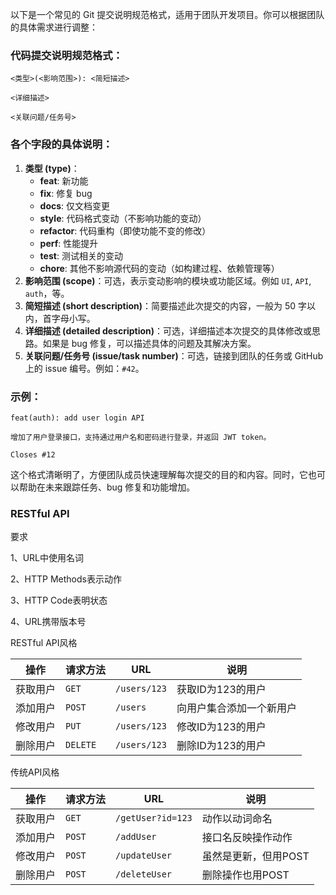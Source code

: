 以下是一个常见的 Git 提交说明规范格式，适用于团队开发项目。你可以根据团队的具体需求进行调整：

### 代码提交说明规范格式：

```
<类型>(<影响范围>): <简短描述>

<详细描述>

<关联问题/任务号>
```

### 各个字段的具体说明：

1. **类型 (type)**：
   - **feat**: 新功能
   - **fix**: 修复 bug
   - **docs**: 仅文档变更
   - **style**: 代码格式变动（不影响功能的变动）
   - **refactor**: 代码重构（即使功能不变的修改）
   - **perf**: 性能提升
   - **test**: 测试相关的变动
   - **chore**: 其他不影响源代码的变动（如构建过程、依赖管理等）
2. **影响范围 (scope)**：可选，表示变动影响的模块或功能区域。例如 `UI`, `API`, `auth`，等。
3. **简短描述 (short description)**：简要描述此次提交的内容，一般为 50 字以内，首字母小写。
4. **详细描述 (detailed description)**：可选，详细描述本次提交的具体修改或思路。如果是 bug 修复，可以描述具体的问题及其解决方案。
5. **关联问题/任务号 (issue/task number)**：可选，链接到团队的任务或 GitHub 上的 issue 编号。例如：`#42`。

### 示例：

```
feat(auth): add user login API

增加了用户登录接口，支持通过用户名和密码进行登录，并返回 JWT token。

Closes #12
```

这个格式清晰明了，方便团队成员快速理解每次提交的目的和内容。同时，它也可以帮助在未来跟踪任务、bug 修复和功能增加。





### RESTful API

要求

1、URL中使用名词

2、HTTP Methods表示动作

3、HTTP Code表明状态

4、URL携带版本号

RESTful API风格

| 操作     | 请求方法 | URL          | 说明                     |
| -------- | -------- | ------------ | ------------------------ |
| 获取用户 | `GET`    | `/users/123` | 获取ID为123的用户        |
| 添加用户 | `POST`   | `/users`     | 向用户集合添加一个新用户 |
| 修改用户 | `PUT`    | `/users/123` | 修改ID为123的用户        |
| 删除用户 | `DELETE` | `/users/123` | 删除ID为123的用户        |

传统API风格

| 操作     | 请求方法 | URL               | 说明                 |
| -------- | -------- | ----------------- | -------------------- |
| 获取用户 | `GET`    | `/getUser?id=123` | 动作以动词命名       |
| 添加用户 | `POST`   | `/addUser`        | 接口名反映操作动作   |
| 修改用户 | `POST`   | `/updateUser`     | 虽然是更新，但用POST |
| 删除用户 | `POST`   | `/deleteUser`     | 删除操作也用POST     |